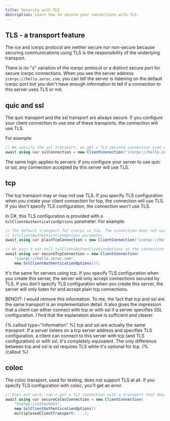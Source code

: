 ```yaml
---
title: Security with TLS
description: Learn how to secure your connections with TLS.
---
```


## TLS - a transport feature

The ice and icerpc protocol are neither secure nor non-secure because securing communications using TLS is the
responsibility of the underlying transport.

There is no "s" variation of the icerpc protocol or a distinct secure port for secure icerpc connections. When you see
the server address `icerpc://hello.zeroc.com`, you can tell the server is listening on the default icerpc port but you
don't have enough information to tell if a connection to this server uses TLS or not.

## quic and ssl

The quic transport and the ssl transport are always secure. If you configure your client connection to use one of these
transports, the connection will use TLS.

For example:

```csharp
// We specify the ssl transport: we get a TLS-secured connection even without any additional parameter.
await using var sslConnection = new ClientConnection("icerpc://hello.zeroc.com?transport=ssl");
```

The same logic applies to servers: if you configure your server to use quic or ssl, any connection accepted by this
server will use TLS.

## tcp

The tcp transport may or may not use TLS. If you specify TLS configuration when you create your client connection for
tcp, the connection will use TLS. If you don't specify TLS configuration, the connection won't use TLS.

In C#, this TLS configuration is provided with a `SslClientAuthenticationOptions` parameter. For example:

```csharp
// The default transport for icerpc is tcp. The connection does not use TLS since we don't pass a
// SslClientAuthenticationOptions parameter.
await using var plainTcpConnection = new ClientConnection("icerpc://hello.zeroc.com");

// We pass a non-null SslClientAuthenticationOptions so the connection uses TLS.
await using var secureTcpConnection = new ClientConnection(
    "icerpc://hello.zeroc.com",
    new SslClientAuthenticationOptions());
```

It's the same for servers using tcp. If you specify TLS configuration when you create this server, the server will only
accept connections secured by TLS. If you don't specify TLS configuration when you create this server, the server will
only listen for and accept plain tcp connections.

BENOIT: I would remove this information. To me, the fact that tcp and ssl are the same transport is an implementation detail. It also gives the impression that a client can either connect with tcp or with ssl if a server specifies SSL configuration. I find that the explanation above is sufficient and clearer.

{% callout type="information" %}
tcp and ssl are actually the same transport. If a server listens on a tcp server address and specifies TLS
configuration, a client can connect to this server with tcp (and TLS configuration) or with ssl. It's completely
equivalent. The only difference between tcp and ssl is ssl requires TLS while it's optional for tcp.
{% /callout %}

## coloc

The coloc transport, used for testing, does not support TLS at all. If you specify TLS configuration with coloc, you'll
get an error.

```csharp
// Does not work: can't get a TLS connection with a transport that doesn't support TLS.
await using var secureColocConnection = new ClientConnection(
    "icerpc://colochost",
    new SslClientAuthenticationOptions()
    multiplexedClientTransport: ...);
```
